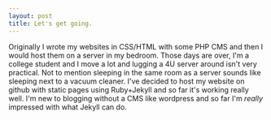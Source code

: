 ```yaml
---
layout: post
title: Let's get going.
---
```


Originally I wrote my websites in CSS/HTML with some PHP CMS and then I would host them on a server in my bedroom. Those days are over, I'm a college student and I move a lot and lugging a 4U server around isn't very practical. Not to mention sleeping in the same room as a server sounds like sleeping next to a vacuum cleaner. I've decided to host my website on github with static pages using Ruby+Jekyll and so far it's working really well. I'm new to blogging without a CMS like wordpress and so far I'm <em>really</em> impressed with what Jekyll can do.